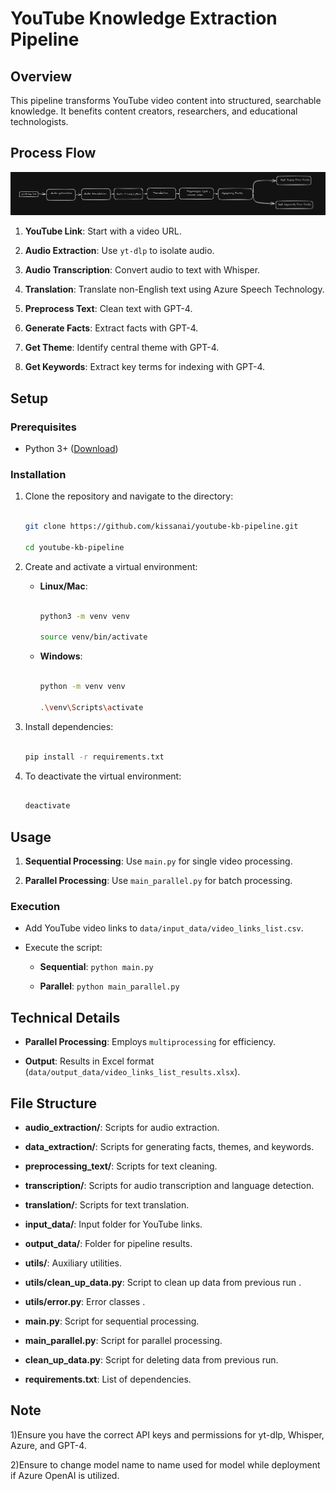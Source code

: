 # YouTube Knowledge Extraction Pipeline 

 ## Overview 

This pipeline transforms YouTube video content into structured, searchable knowledge. It benefits content creators, researchers, and educational technologists. 

## Process Flow 

 ![knowledge pipeline](utils/flowdiagram.png "flowdiagram") 

1. **YouTube Link**: Start with a video URL. 

2. **Audio Extraction**: Use `yt-dlp` to isolate audio. 

3. **Audio Transcription**: Convert audio to text with Whisper. 

4. **Translation**: Translate non-English text using Azure Speech Technology. 

5. **Preprocess Text**: Clean text with GPT-4. 

6. **Generate Facts**: Extract facts with GPT-4. 

7. **Get Theme**: Identify central theme with GPT-4. 

8. **Get Keywords**: Extract key terms for indexing with GPT-4. 

## Setup 

### Prerequisites 

- Python 3+ ([Download](https://www.python.org/)) 

### Installation 

1. Clone the repository and navigate to the directory: 

   ```bash 

   git clone https://github.com/kissanai/youtube-kb-pipeline.git 

   cd youtube-kb-pipeline 

   ``` 

2. Create and activate a virtual environment: 

   - **Linux/Mac**: 

     ```bash 

     python3 -m venv venv 

     source venv/bin/activate 

     ``` 

   - **Windows**: 

  

     ```bash 

     python -m venv venv 

     .\venv\Scripts\activate 

     ``` 

3. Install dependencies: 

   ```bash 

   pip install -r requirements.txt 

   ``` 

4. To deactivate the virtual environment: 

   ```bash 

   deactivate 

   ``` 

## Usage 

1. **Sequential Processing**: Use `main.py` for single video processing. 

2. **Parallel Processing**: Use `main_parallel.py` for batch processing. 

### Execution 

- Add YouTube video links to `data/input_data/video_links_list.csv`. 

- Execute the script: 

  - **Sequential**: `python main.py` 

  - **Parallel**: `python main_parallel.py` 

## Technical Details 

- **Parallel Processing**: Employs `multiprocessing` for efficiency. 

- **Output**: Results in Excel format (`data/output_data/video_links_list_results.xlsx`). 

  

## File Structure 

- **audio_extraction/**: Scripts for audio extraction. 

- **data_extraction/**: Scripts for generating facts, themes, and keywords. 

- **preprocessing_text/**: Scripts for text cleaning. 

- **transcription/**: Scripts for audio transcription and language detection. 

- **translation/**: Scripts for text translation. 

- **input_data/**: Input folder for YouTube links. 

- **output_data/**: Folder for pipeline results. 

- **utils/**: Auxiliary utilities.

- **utils/clean_up_data.py**: Script to clean up data from previous run .

- **utils/error.py**: Error classes .

- **main.py**: Script for sequential processing. 

- **main_parallel.py**: Script for parallel processing. 

- **clean_up_data.py**: Script for deleting data from previous run.

- **requirements.txt**: List of dependencies. 


## Note 

1)Ensure you have the correct API keys and permissions for yt-dlp, Whisper, Azure, and GPT-4. 

2)Ensure to change model name to name used for model while deployment if Azure OpenAI is utilized. 